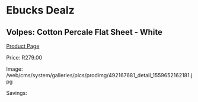 
# Ebucks Dealz
## Volpes: Cotton Percale Flat Sheet - White
[Product Page](https://www.ebucks.com/web/shop/productSelected.do?prodId=492167681&catId=704984344)

Price: R279.00

Image: /web/cms/system/galleries/pics/prodimg/492167681_detail_1559652162181.jpg

Savings: 


	
